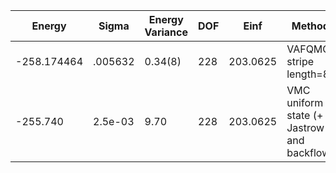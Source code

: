 | Energy      | Sigma   | Energy Variance | DOF | Einf     | Method                                     | Data Repository                                              |
|-------------|---------|-----------------|-----|----------|--------------------------------------------|--------------------------------------------------------------|
| -258.174464 | .005632 | 0.34(8)         | 228 | 203.0625 | VAFQMC stripe length=8                     | git-scm.sissa.it:TurboLattice/HST_AAD/example/16x16/U8/stripel8doping1su8pp/b2.6n/pbc |
| -255.740    | 2.5e-03 | 9.70            | 228 | 203.0625 | VMC uniform state (+ Jastrow and backflow) |                                                              |
